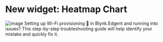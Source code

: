 # New widget: Heatmap Chart

![image](https://user-images.githubusercontent.com/97158411/158426249-ccae011d-42a3-4b8a-90cf-479d9e954c09.png)
Setting up Wi-Fi provisioning 📶 in Blynk.Edgent and running into issues? This step-by-step troubleshooting guide will help identify your mistake and quickly fix it.
